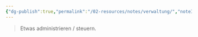 ```yaml
---
{"dg-publish":true,"permalink":"/02-resources/notes/verwaltung/","noteIcon":"","updated":"2024-07-23T10:10:22.283+02:00"}
---
```


>Etwas administrieren / steuern.
